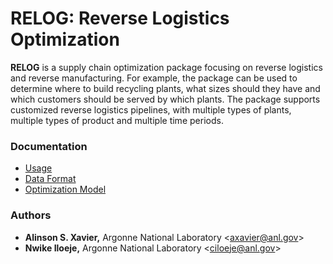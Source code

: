RELOG: Reverse Logistics Optimization
=====================================

**RELOG** is a supply chain optimization package focusing on reverse logistics and reverse manufacturing. For example, the package can be used to determine where to build recycling plants, what sizes should they have and which customers should be served by which plants. The package supports customized reverse logistics pipelines, with multiple types of plants, multiple types of product and multiple time periods.

### Documentation

  * [Usage](https://anl-ceeesa.github.io/RELOG/usage)
  * [Data Format](https://anl-ceeesa.github.io/RELOG/format)
  * [Optimization Model](https://anl-ceeesa.github.io/RELOG/model)

### Authors

* **Alinson S. Xavier,** Argonne National Laboratory <<axavier@anl.gov>>
* **Nwike Iloeje,** Argonne National Laboratory <<ciloeje@anl.gov>>
